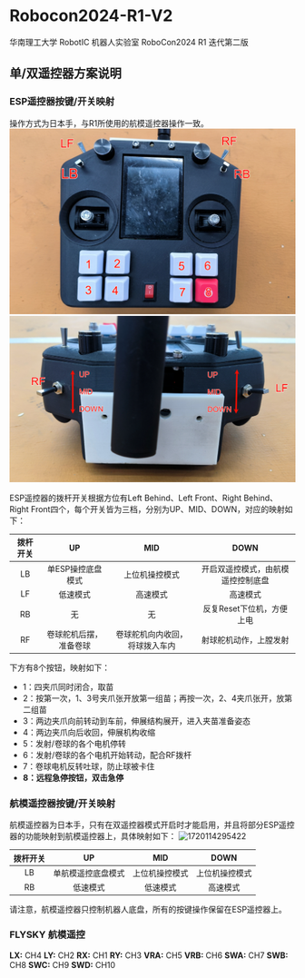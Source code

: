 # Robocon2024-R1-V2

 华南理工大学 RobotIC 机器人实验室 RoboCon2024 R1 迭代第二版

## 单/双遥控器方案说明

### ESP遥控器按键/开关映射

操作方式为日本手，与R1所使用的航模遥控器操作一致。
![1720112809649](https://github.com/SCUT-RobotIC/Robocon2024-R1-V2/blob/main/image/README/1720112809649.png)
![1720112999987](https://github.com/SCUT-RobotIC/Robocon2024-R1-V2/blob/main/image/README/1720112999987.png)

ESP遥控器的拨杆开关根据方位有Left Behind、Left Front、Right Behind、Right Front四个，每个开关皆为三档，分别为UP、MID、DOWN，对应的映射如下：

| 拨杆开关 |           UP           |              MID              |                DOWN                |
| :------: | :--------------------: | :----------------------------: | :--------------------------------: |
|    LB    |   单ESP操控底盘模式   |         上位机操控模式         | 开启双遥控模式，由航模遥控控制底盘 |
|    LF    |        低速模式        |            高速模式            |              高速模式              |
|    RB    |           无           |               无               |     反复Reset下位机，方便上电     |
|    RF    | 卷球舵机后摆，准备卷球 | 卷球舵机向内收回，将球拨入车内 |       射球舵机动作，上膛发射       |

下方有8个按钮，映射如下：

- 1：四夹爪同时闭合，取苗
- 2：按第一次，1、3号夹爪张开放第一组苗；再按一次，2、4夹爪张开，放第二组苗
- 3：两边夹爪向前转动到车前，伸展结构展开，进入夹苗准备姿态
- 4：两边夹爪向后收回，伸展机构收缩
- 5：发射/卷球的各个电机停转
- 6：发射/卷球的各个电机开始转动，配合RF拨杆
- 7：卷球电机反转吐球，防止球被卡住
- **8：远程急停按钮，双击急停**

### 航模遥控器按键/开关映射

航模遥控器为日本手，只有在双遥控器模式开启时才能启用，并且将部分ESP遥控器的功能映射到航模遥控器上，具体映射如下：
![1720114295422](https://github.com/SCUT-RobotIC/Robocon2024-R1-V2/blob/main/image/README/1720114295422.png)

| 拨杆开关 |         UP         |      MID      |      DOWN      |
| :------: | :----------------: | :------------: | :------------: |
|    LB    | 单航模遥控底盘模式 | 上位机操控模式 | 上位机操控模式 |
|    RB    |      低速模式      |    低速模式    |    高速模式    |

请注意，航模遥控器只控制机器人底盘，所有的按键操作保留在ESP遥控器上。


### FLYSKY 航模遥控

**LX:** CH4
**LY:** CH2
**RX:** CH1
**RY:** CH3
**VRA:** CH5
**VRB:** CH6
**SWA:** CH7
**SWB:** CH8
**SWC:** CH9
**SWD:** CH10



